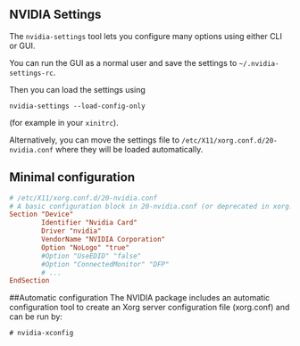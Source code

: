 ## NVIDIA Settings

The `nvidia-settings` tool lets you configure many options using either CLI or GUI.

You can run the GUI as a normal user and save the settings to `~/.nvidia-settings-rc`.

Then you can load the settings using
```
nvidia-settings --load-config-only
```
(for example in your `xinitrc`).

Alternatively, you can move the settings file to `/etc/X11/xorg.conf.d/20-nvidia.conf` where they will be loaded automatically.

## Minimal configuration
```conf
# /etc/X11/xorg.conf.d/20-nvidia.conf
# A basic configuration block in 20-nvidia.conf (or deprecated in xorg.conf):
Section "Device"
        Identifier "Nvidia Card"
        Driver "nvidia"
        VendorName "NVIDIA Corporation"
        Option "NoLogo" "true"
        #Option "UseEDID" "false"
        #Option "ConnectedMonitor" "DFP"
        # ...
EndSection
```
##Automatic configuration
The NVIDIA package includes an automatic configuration tool to create an Xorg server configuration file (xorg.conf) and can be run by:
```
# nvidia-xconfig
```
